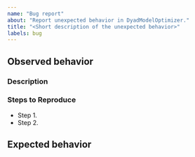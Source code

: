 ```yaml
---
name: "Bug report"
about: "Report unexpected behavior in DyadModelOptimizer."
title: "<Short description of the unexpected behavior>"
labels: bug
---
```


## Observed behavior

### Description

<!--
  Provide a broad description of the observed, unexpected behavior.
-->

### Steps to Reproduce

<!--
  Provide detailed steps on how to reproduce the issue. Add as much detail as
  possible, include pseudo code, screenshots, wireframes, links to CI jobs,
  etc.

  In case a stack trace is available, use the following template to include it.
  Pay attention to the newlines separating HTML and Markdown content. The issue
  will not render properly if these are removed.

<details>

<summary>Stack Trace</summary>

```julia

```

</details>

-->

- Step 1.
- Step 2.

## Expected behavior

<!--
  Describe the expected behavior in as much details as possible.
-->

